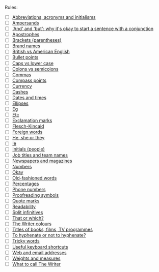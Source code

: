 Rules:
  - [ ] [Abbreviations, acronyms and initialisms](http://www.thewriter.com/what-we-think/style-guide/abbreviations-acronyms-and-initialisms/)
  - [ ] [Ampersands](http://www.thewriter.com/what-we-think/style-guide/ampersands/)
  - [ ] ['And' and 'but': why it's okay to start a sentence with a conjunction](http://www.thewriter.com/what-we-think/style-guide/and-and-but-why-its-okay-to-start-a-sentence-with-a-conjunction/)
  - [ ] [Apostrophes](http://www.thewriter.com/what-we-think/style-guide/apostrophes/)
  - [ ] [Brackets (parentheses)](link:http://www.thewriter.com/what-we-think/style-guide/brackets-parentheses/)
  - [ ] [Brand names](http://www.thewriter.com/what-we-think/style-guide/brand-names/)
  - [ ] [British vs American English](http://www.thewriter.com/what-we-think/style-guide/british-vs-american-english/)
  - [ ] [Bullet points](http://www.thewriter.com/what-we-think/style-guide/bullet-points/)
  - [ ] [Caps vs lower case](http://www.thewriter.com/what-we-think/style-guide/caps-vs-lower-case/)
  - [ ] [Colons vs semicolons](http://www.thewriter.com/what-we-think/style-guide/colons-and-semicolons/)
  - [ ] [Commas](http://www.thewriter.com/what-we-think/style-guide/commas/)
  - [ ] [Compass points](http://www.thewriter.com/what-we-think/style-guide/compass-points/)
  - [ ] [Currency](http://www.thewriter.com/what-we-think/style-guide/currency/)
  - [ ] [Dashes](http://www.thewriter.com/what-we-think/style-guide/dashes/)
  - [ ] [Dates and times](http://www.thewriter.com/what-we-think/style-guide/dates-and-times/)
  - [ ] [Ellipses](http://www.thewriter.com/what-we-think/style-guide/ellipses/)
  - [ ] [Eg](http://www.thewriter.com/what-we-think/style-guide/etc/)
  - [ ] [Etc](http://www.thewriter.com/what-we-think/style-guide/etc/)
  - [ ] [Exclamation marks](http://www.thewriter.com/what-we-think/style-guide/exclamation-marks/)
  - [ ] [Flesch-Kincaid](http://www.thewriter.com/what-we-think/style-guide/flesch-kincaid/)
  - [ ] [Foreign words](http://www.thewriter.com/what-we-think/style-guide/foreign-words/)
  - [ ] [He, she or they](http://www.thewriter.com/what-we-think/style-guide/he-she-or-they/)
  - [ ] [Ie](http://www.thewriter.com/what-we-think/style-guide/etc/)
  - [ ] [Initials (people)](http://www.thewriter.com/what-we-think/style-guide/initials-people/)
  - [ ] [Job titles and team names](http://www.thewriter.com/what-we-think/style-guide/job-titles-and-team-names/)
  - [ ] [Newspapers and magazines](http://www.thewriter.com/what-we-think/style-guide/newspapers-and-magazines/)
  - [ ] [Numbers](http://www.thewriter.com/what-we-think/style-guide/numbers/)
  - [ ] [Okay](http://www.thewriter.com/what-we-think/style-guide/okay/)
  - [ ] [Old-fashioned words](http://www.thewriter.com/what-we-think/style-guide/old-fashioned-words/)
  - [ ] [Percentages](http://www.thewriter.com/what-we-think/style-guide/percentages/)
  - [ ] [Phone numbers](http://www.thewriter.com/what-we-think/style-guide/phone-numbers/)
  - [ ] [Proofreading symbols](http://www.thewriter.com/what-we-think/style-guide/proofreading-symbols/)
  - [ ] [Quote marks](http://www.thewriter.com/what-we-think/style-guide/quote-marks/)
  - [ ] [Readability](http://www.thewriter.com/what-we-think/style-guide/readability/)
  - [ ] [Split infinitives](http://www.thewriter.com/what-we-think/style-guide/split-infinitives/)
  - [ ] [That or which?](http://www.thewriter.com/what-we-think/style-guide/that-or-which/)
  - [ ] [The Writer colours](http://www.thewriter.com/what-we-think/style-guide/the-writer-colours/)
  - [ ] [Titles of books, films, TV programmes](http://www.thewriter.com/what-we-think/style-guide/titles-of-books-films-tv-programmes/)
  - [ ] [To hyphenate or not to hyphenate?](http://www.thewriter.com/what-we-think/style-guide/to-hyphenate-or-not-to-hyphenate/)
  - [ ] [Tricky words](http://www.thewriter.com/what-we-think/style-guide/tricky-words/)
  - [ ] [Useful keyboard shortcuts](http://www.thewriter.com/what-we-think/style-guide/useful-keyboard-shortcuts/)
  - [ ] [Web and email addresses](http://www.thewriter.com/what-we-think/style-guide/web-and-email-addresses/)
  - [ ] [Weights and measures](http://www.thewriter.com/what-we-think/style-guide/weights-and-measures/)
  - [ ] [What to call The Writer](http://www.thewriter.com/what-we-think/style-guide/what-to-call-the-writer/)
